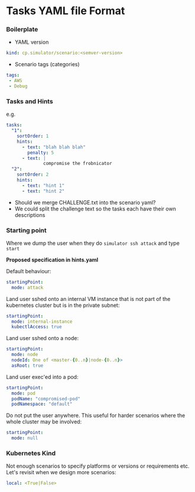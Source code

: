 # Tasks YAML file Format

### Boilerplate

* YAML version
```YAML
kind: cp.simulator/scenario:<semver-version>
```

* Scenario tags (categories)
```YAML
tags:
 - AWS
 - Debug
```

### Tasks and Hints

e.g.
```YAML
tasks:
  "1":
    sortOrder: 1
    hints:
      - text: "blah blah blah"
        penalty: 5
      - text: |
              compromise the frobnicator
  "2":
    sortOrder: 2
    hints:
      - text: "hint 1"
      - text: "hint 2"
```

* Should we merge CHALLENGE.txt into the scenario yaml?
* We could split the challenge text so the tasks each have their own descriptions

### Starting point

Where we dump the user when they do `simulator ssh attack` and type `start`

**Proposed specification in hints.yaml**

Default behaviour:
```YAML
startingPoint:
  mode: attack
```

Land user sshed onto an internal VM instance that is not part of the kubernetes
cluster but is in the private subnet:
```YAML
startingPoint:
  mode: internal-instance
  kubectlAccess: true
```

Land user sshed onto a node:
```YAML
startingPoint:
  mode: node
  nodeId: One of <master-{0..n}|node-{0..n}>
  asRoot: true
```

Land user exec'ed into a pod:
```YAML
startingPoint:
  mode: pod
  podName: "compromised-pod"
  podNamespace: "default"
```
Do not put the user anywhere. This useful for harder scenarios where the whole
cluster may be involved:
```YAML
startingPoint:
  mode: null
```

### Kubernetes Kind

Not enough scenarios to specify platforms or versions or requirements etc.  Let's revisit when we design more scenarios:

```YAML
local: <True|False>
```
